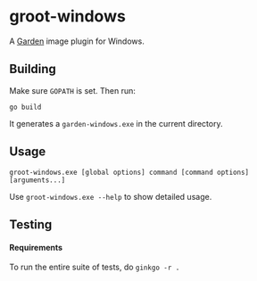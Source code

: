 # groot-windows

A [Garden](https://github.com/cloudfoundry/garden) image plugin for Windows.

## Building

Make sure `GOPATH` is set. Then run:

```
go build
```

It generates a `garden-windows.exe` in the current directory.

## Usage

```
groot-windows.exe [global options] command [command options] [arguments...]
```
Use `groot-windows.exe --help` to show detailed usage.

## Testing

#### Requirements

To run the entire suite of tests, do `ginkgo -r .`
